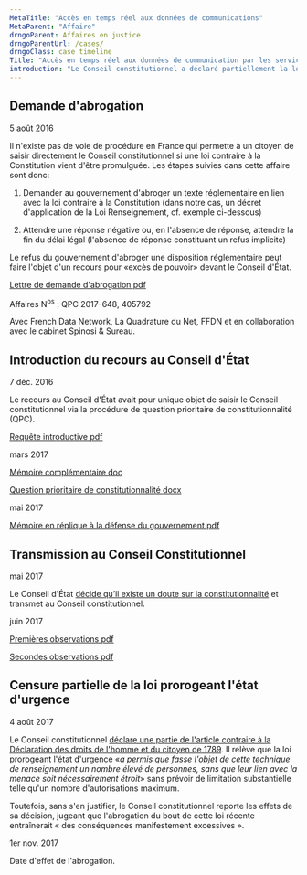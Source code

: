 ```yaml
---
MetaTitle: "Accès en temps réel aux données de communications"
MetaParent: "Affaire"
drngoParent: Affaires en justice
drngoParentUrl: /cases/
drngoClass: case timeline
Title: "Accès en temps réel aux données de communication par les services de renseignement français après l'état d'urgence"
introduction: "Le Conseil constitutionnel a déclaré partiellement la loi prorogeant l'état d'urgence et renforçant les mesures anti-terroristes contraire à la Constitution. Des membres de Data Rights ont œuvré dans cette affaire."
---
```



## Demande d'abrogation

<div class="event-date">5 août 2016</div>

Il n'existe pas de voie de procédure en France qui permette à un citoyen de saisir directement le Conseil constitutionnel si une loi contraire à la Constitution vient d'être promulguée. Les étapes suivies dans cette affaire sont donc:

 1. Demander au gouvernement d'abroger un texte réglementaire en lien avec la loi contraire à la Constitution (dans notre cas, un décret d'application de la Loi Renseignement, cf. exemple ci-dessous)

 2. Attendre une réponse négative ou, en l'absence de réponse, attendre la fin du délai légal (l'absence de réponse constituant un refus implicite)
 
Le refus du gouvernement d'abroger une disposition réglementaire  peut faire l'objet d'un recours pour «excès de pouvoir» devant le Conseil d'État.

<a class="attachment document" href="https://data.datarights.ngo/s/fWi9reSQYoa62DZ/download">
<!-- <img src="/assets/image.jpg" alt=" "> -->
<p class="filename">Lettre de demande d'abrogation
<span class="filetype pdf">pdf</span></p>
</a>


Affaires N<sup>os</sup> : QPC 2017-648, 405792

Avec French Data Network, La Quadrature du Net, FFDN et en collaboration avec le cabinet Spinosi & Sureau.


## Introduction du recours au Conseil d'État

<div class="event-date">7 déc. 2016</div>

Le recours au Conseil d'État avait pour unique objet de saisir le Conseil constitutionnel via la procédure de question prioritaire de constitutionnalité (QPC).

<a class="attachment document" href="https://data.datarights.ngo/s/LotFXpXo3Y7CXxK/download">
<p class="filename">Requête introductive
<span class="filetype pdf">pdf</span></p></a>

<div class="event-date">mars 2017</div>

<a class="attachment document" href="https://data.datarights.ngo/s/D8PggEJgsof87CW/download">
<p class="filename">Mémoire complémentaire
<span class="filetype docx">doc</span></p></a>

<a class="attachment document" href="https://data.datarights.ngo/s/GHKBdc4o3eqtJgM/download">
<p class="filename">Question prioritaire de constitutionnalité
<span class="filetype docx">docx</span></p></a>

<div class="event-date">mai 2017</div>

<a class="attachment document" href="https://data.datarights.ngo/s/iCMY3EMtJ54YzZ5/download">
<p class="filename">Mémoire en réplique à la défense du gouvernement
<span class="filetype pdf">pdf</span></p></a>

## Transmission au Conseil Constitutionnel

<div class="event-date">mai 2017</div>

Le Conseil d'État [décide qu’il existe un doute sur la constitutionnalité](http://www.conseil-etat.fr/fr/arianeweb/CE/decision/2017-05-17/405792) et transmet au Conseil constitutionnel.

<div class="event-date">juin 2017</div>

<a class="attachment document" href="https://data.datarights.ngo/s/Y895TdSY7DJCkim/download">
<p class="filename">Premières observations
<span class="filetype pdf">pdf</span></p>
</a>

<a class="attachment document" href="https://data.datarights.ngo/s/T39d6RmgyTajb2g/download">
<p class="filename">Secondes observations
<span class="filetype pdf">pdf</span></p>
</a>



## Censure partielle de la loi prorogeant l'état d'urgence

<div class="event-date">4 août 2017</div>

Le Conseil constitutionnel [déclare une partie de l'article contraire à la Déclaration des droits de l'homme et du citoyen de 1789](https://www.conseil-constitutionnel.fr/decision/2017/2017648QPC.htm). 
Il relève que la loi prorogeant l'état d'urgence «*a permis que fasse l'objet de cette technique de renseignement un nombre élevé de personnes, sans que leur lien avec la menace soit nécessairement étroit*» sans prévoir de limitation substantielle telle qu'un nombre d'autorisations maximum.

Toutefois, sans s'en justifier, le Conseil constitutionnel reporte les effets de sa décision, jugeant que l'abrogation du bout de cette loi récente entraînerait « des conséquences manifestement excessives ».

<div class="event-date">1er nov. 2017</div>

Date d'effet de l'abrogation.
